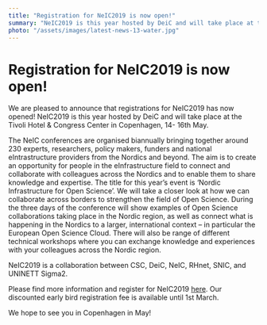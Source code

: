 ```yaml
---
title: "Registration for NeIC2019 is now open!"
summary: "NeIC2019 is this year hosted by DeiC and will take place at the Tivoli Hotel & Congress Center in Copenhagen, 14- 16th May."
photo: "/assets/images/latest-news-13-water.jpg"
---
```


Registration for NeIC2019 is now open!
===============================

We are pleased to announce that registrations for NeIC2019 has now opened! NeIC2019 is this year hosted by DeiC and will take place at the Tivoli Hotel & Congress Center in Copenhagen, 14- 16th May. 

The NeIC conferences are organised biannually bringing together around 230 experts, researchers, policy makers, funders and national eIntrastructure providers from the Nordics and beyond. The aim is to create an opportunity for people in the eInfrastructure field to connect and collaborate with colleagues across the Nordics and to enable them to share knowledge and expertise. The title for this year’s event is ‘Nordic Infrastructure for Open Science’. We will take a closer look at how we can collaborate across borders to strengthen the field of Open Science. During the three days of the conference will show examples of Open Science collaborations taking place in the Nordic region, as well as connect what is happening in the Nordics to a larger, international context – in particular the European Open Science Cloud. There will also be range of different technical workshops where you can exchange knowledge and experiences with your colleagues across the Nordic region. 

NeIC2019 is a collaboration between CSC, DeiC, NeIC, RHnet, SNIC, and UNINETT Sigma2.

Please find more information and register for NeIC2019 [here](https://indico.neic.no/event/18/overview). Our discounted early bird registration fee is available until 1st March. 

We hope to see you in Copenhagen in May!
